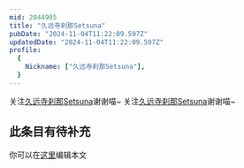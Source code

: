 ```yaml
---
mid: 2044905
title: "久远寺刹那Setsuna"
pubDate: "2024-11-04T11:22:09.597Z"
updatedDate: "2024-11-04T11:22:09.597Z"
profile:
  {
    Nickname: ["久远寺刹那Setsuna"],
  }
---
```


关注[久远寺刹那Setsuna](https://space.bilibili.com/2044905)谢谢喵~ 关注[久远寺刹那Setsuna](https://space.bilibili.com/2044905)谢谢喵~

## 此条目有待补充
你可以在[这里](https://github.com/Yuhanawa/VTuber.ICU-Content/edit/master/v/久远寺刹那Setsuna/index.md)编辑本文
